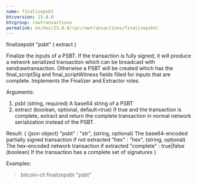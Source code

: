 ```yaml
---
name: finalizepsbt
btcversion: 23.0.0
btcgroup: rawtransactions
permalink: en/doc/23.0.0/rpc/rawtransactions/finalizepsbt/
---
```


finalizepsbt "psbt" ( extract )

Finalize the inputs of a PSBT. If the transaction is fully signed, it will produce a
network serialized transaction which can be broadcast with sendrawtransaction. Otherwise a PSBT will be
created which has the final_scriptSig and final_scriptWitness fields filled for inputs that are complete.
Implements the Finalizer and Extractor roles.

Arguments:
1. psbt       (string, required) A base64 string of a PSBT
2. extract    (boolean, optional, default=true) If true and the transaction is complete,
              extract and return the complete transaction in normal network serialization instead of the PSBT.

Result:
{                             (json object)
  "psbt" : "str",             (string, optional) The base64-encoded partially signed transaction if not extracted
  "hex" : "hex",              (string, optional) The hex-encoded network transaction if extracted
  "complete" : true|false     (boolean) If the transaction has a complete set of signatures
}

Examples:
> bitcoin-cli finalizepsbt "psbt"


